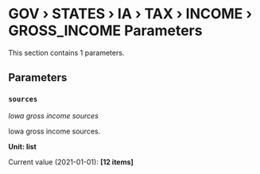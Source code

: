 # GOV › STATES › IA › TAX › INCOME › GROSS_INCOME Parameters

This section contains 1 parameters.

## Parameters

### `sources`
*Iowa gross income sources*

Iowa gross income sources.

**Unit: list**

Current value (2021-01-01): **[12 items]**

